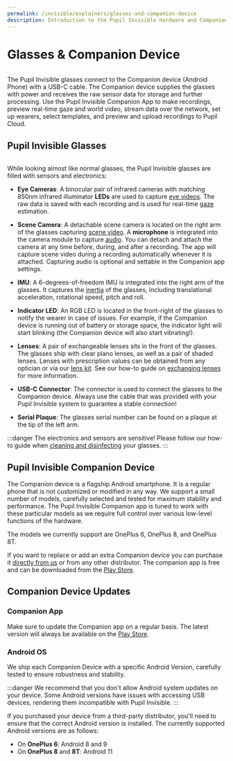 ```yaml
---
permalink: /invisible/explainers/glasses-and-companion-device
description: Introduction to the Pupil Invisible Hardware and Companion app.
---
```


# Glasses & Companion Device
<div class="pb-4" style="display:flex;justify-content:center;">
  <v-img
    :src="require('../../media/invisible/explainers/pi_with_phone.jpg')"
    max-width=100%
  >
  </v-img>
</div>

The Pupil Invisible glasses connect to the Companion device (Android Phone) with a USB-C cable. The Companion device supplies the glasses with power and receives the raw sensor data for storage and further processing. Use the Pupil Invisible Companion App to make recordings, preview real-time gaze and world video, stream data over the network, set up wearers, select templates, and preview and upload recordings to Pupil Cloud.


## Pupil Invisible Glasses
<div class="pb-4" style="display:flex;justify-content:center;">
  <v-img
    :src="require('../../media/invisible/explainers/pi_sensor_callout.jpg')"
    max-width=100%
  >
  </v-img>
</div>

While looking almost like normal glasses, the Pupil Invisible glasses are filled with sensors and electronics:

- **Eye Cameras**: A binocular pair of infrared cameras with matching 850nm infrared illuminator **LEDs** are used to capture [eye videos](/invisible/explainers/data-streams/#eye-videos). The raw data is saved with each recording and is used for real-time [gaze](/invisible/explainers/data-streams/#gaze) estimation.

- **Scene Camera**: A detachable scene camera is located on the right arm of the glasses capturing [scene video](/invisible/explainers/data-streams/#scene-video). A **microphone** is integrated into the camera module to capture [audio](/invisible/explainers/data-streams/#audio). You can detach and attach the camera at any time before, during, and after a recording. The app will capture scene video during a recording automatically whenever it is attached. Capturing audio is optional and settable in the Companion app settings.
 
- **IMU**: A 6-degrees-of-freedom IMU is integrated into the right arm of the glasses. It captures the [inertia](/invisible/explainers/data-streams/#inertial-measurements) of the glasses, including translational acceleration, rotational speed, pitch and roll.

- **Indicator LED**: An RGB LED is located in the front-right of the glasses to notify the wearer in case of issues. For example, if the Companion device is running out of battery or storage space, the indicator light will start blinking (the Companion device will also start vibrating!).

- **Lenses**: A pair of exchangeable lenses sits in the front of the glasses. The glasses ship with clear plano lenses, as well as a pair of shaded lenses. Lenses with prescription values can be obtained from any optician or via our [lens kit](https://pupil-labs.com/products/invisible/accessories/). See our how-to guide on [exchanging lenses](/invisible/how-tos/pupil-invisible-glasses/exchange-lenses) for more information.

- **USB-C Connector**: The connector is used to connect the glasses to the Companion device. Always use the cable that was provided with your Pupil Invisible system to guarantee a stable connection!

- **Serial Plaque**: The glasses serial number can be found on a plaque at the tip of the left arm.

:::danger
The electronics and sensors are sensitive! Please follow our how-to guide when [cleaning and disinfecting](/invisible/how-tos/pupil-invisible-glasses/cleaning-and-disinfecting)  your glasses.
:::

## Pupil Invisible Companion Device
The Companion device is a flagship Android smartphone. It is a regular phone that is not customized or modified in any way. We support a small number of models, carefully selected and tested for maximum stability and performance. The Pupil Invisible Companion app is tuned to work with these particular models as we require full control over various low-level functions of the hardware. 

The models we currently support are OnePlus 6, OnePlus 8, and OnePlus 8T.

If you want to replace or add an extra Companion device you can purchase it [directly from us](https://pupil-labs.com/products/invisible/accessories/) or from any other distributor. The companion app is free and can be downloaded from the [Play Store](https://play.google.com/store/apps/details?id=com.pupillabs.invisiblecomp).

## Companion Device Updates
### Companion App
Make sure to update the Companion app on a regular basis. The latest version will always be available on the 
[Play Store](https://play.google.com/store/apps/details?id=com.pupillabs.invisiblecomp).

### Android OS
We ship each Companion Device with a specific Android Version, carefully tested to ensure robustness and stability.

:::danger
We recommend that you don't allow Android system updates on your device. Some Android versions have issues with accessing 
USB devices, rendering them incompatible with Pupil Invisible.
:::

If you purchased your device from a third-party distributor, you'll need to ensure that the correct Android version is installed. The currently 
supported Android versions are as follows:
- On **OnePlus 6**: Android 8 and 9
- On **OnePlus 8** and **8T**: Android 11
